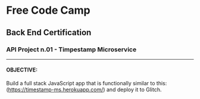 # Free Code Camp
## Back End Certification
### API Project n.01 - Timpestamp Microservice
-----------------------------------------------------------------------------------

#### OBJECTIVE:
Build a full stack JavaScript app that is functionally similar to this: (https://timestamp-ms.herokuapp.com/) and deploy it to Glitch.